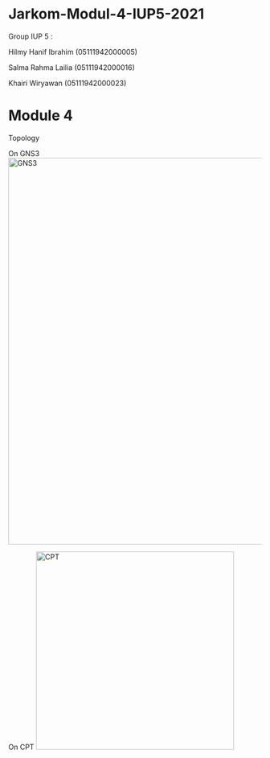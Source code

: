 # Jarkom-Modul-4-IUP5-2021

Group IUP 5 :

Hilmy Hanif Ibrahim (05111942000005)

Salma Rahma Lailia  (05111942000016)

Khairi Wiryawan     (05111942000023)


# Module 4

Topology

On GNS3
<img width="769" alt="GNS3" src="https://user-images.githubusercontent.com/73702347/143039453-da21e550-acc7-40db-b87a-eb3b3f17eda8.png">

On CPT
<img width="394" alt="CPT" src="https://user-images.githubusercontent.com/73702347/143040196-8078a1c1-84ed-4b53-8d08-9c5ac7c4161a.png">
